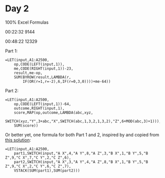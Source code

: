 # Day 2
100% Excel Formulas

00:22:32  9144

00:48:22  12329

Part 1:

    =LET(input,A1:A2500,
        op,CODE(LEFT(input,1)),
        me,CODE(RIGHT(input,1))-23,
        result,me-op,
        SUM(BYROW(result,LAMBDA(r,
            IF(OR(r=1,r=-2),6,IF(r=0,3,0))))+me-64))
        
Part 2:

    =LET(input,A1:A2500,
        op,CODE(LEFT(input,1))-64,
        outcome,RIGHT(input,1),
        score,MAP(op,outcome,LAMBDA(abc,xyz,
            SWITCH(xyz,"Y",3+abc,"X",SWITCH(abc,1,3,2,1,3,2),"Z",6+MOD(abc,3)+1))),
        SUM(score))


Or better yet, one formula for both Part 1 and 2, inspired by and copied from [this solution](https://github.com/judifer/aoc_2022/blob/main/day02.py):

    =LET(input,A1:A2500,
        part1,SWITCH(input,"A X",4,"A Y",8,"A Z",3,"B X",1,"B Y",5,"B Z",9,"C X",7,"C Y",2,"C Z",6),
        part2,SWITCH(input,"A X",3,"A Y",4,"A Z",8,"B X",1,"B Y",5,"B Z",9,"C X",2,"C Y",6,"C Z",7),
        VSTACK(SUM(part1),SUM(part2)))
